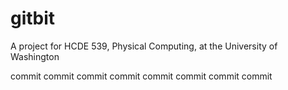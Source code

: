 # gitbit
A project for HCDE 539, Physical Computing, at the University of Washington

commit
commit
commit
commit
commit
commit
commit
commit
